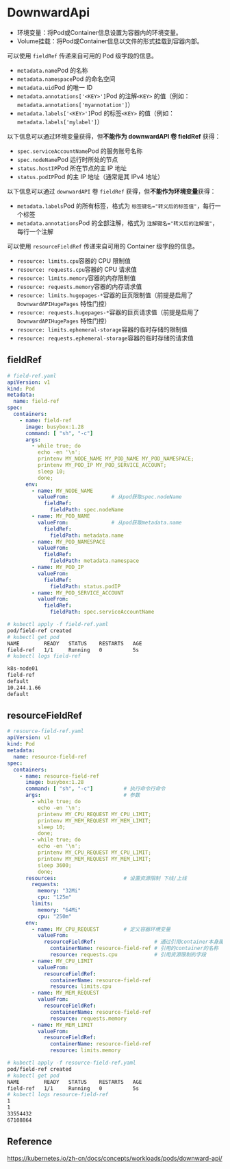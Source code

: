 # DownwardApi

- 环境变量：将Pod或Container信息设置为容器内的环境变量。
- Volume挂载：将Pod或Container信息以文件的形式挂载到容器内部。

可以使用 `fieldRef` 传递来自可用的 Pod 级字段的信息。

- `metadata.name`Pod 的名称
- `metadata.namespace`Pod 的命名空间
- `metadata.uid`Pod 的唯一 ID
- `metadata.annotations['<KEY>']`Pod 的注解`<KEY>` 的值（例如：`metadata.annotations['myannotation']`）
- `metadata.labels['<KEY>']`Pod 的标签`<KEY>` 的值（例如：`metadata.labels['mylabel']`）

以下信息可以通过环境变量获得，但**不能作为 downwardAPI 卷 fieldRef** 获得：

- `spec.serviceAccountName`Pod 的服务账号名称
- `spec.nodeName`Pod 运行时所处的节点
- `status.hostIP`Pod 所在节点的主 IP 地址
- `status.podIP`Pod 的主 IP 地址（通常是其 IPv4 地址）

以下信息可以通过 `downwardAPI` 卷 `fieldRef` 获得，但**不能作为环境变量**获得：

- `metadata.labels`Pod 的所有标签，格式为 `标签键名="转义后的标签值"`，每行一个标签
- `metadata.annotations`Pod 的全部注解，格式为 `注解键名="转义后的注解值"`，每行一个注解

可以使用 `resourceFieldRef` 传递来自可用的 Container 级字段的信息。

- `resource: limits.cpu`容器的 CPU 限制值
- `resource: requests.cpu`容器的 CPU 请求值
- `resource: limits.memory`容器的内存限制值
- `resource: requests.memory`容器的内存请求值
- `resource: limits.hugepages-*`容器的巨页限制值（前提是启用了 `DownwardAPIHugePages` 特性门控）
- `resource: requests.hugepages-*`容器的巨页请求值（前提是启用了 `DownwardAPIHugePages` 特性门控）
- `resource: limits.ephemeral-storage`容器的临时存储的限制值
- `resource: requests.ephemeral-storage`容器的临时存储的请求值

## fieldRef

```yaml
# field-ref.yaml
apiVersion: v1
kind: Pod
metadata:
  name: field-ref
spec:
  containers:
    - name: field-ref
      image: busybox:1.28
      command: [ "sh", "-c"]
      args:
        - while true; do
          echo -en '\n';
          printenv MY_NODE_NAME MY_POD_NAME MY_POD_NAMESPACE;
          printenv MY_POD_IP MY_POD_SERVICE_ACCOUNT;
          sleep 10;
          done;
      env:
        - name: MY_NODE_NAME
          valueFrom:              # 从pod获取spec.nodeName
            fieldRef:
              fieldPath: spec.nodeName
        - name: MY_POD_NAME
          valueFrom:              # 从pod获取metadata.name
            fieldRef:
              fieldPath: metadata.name
        - name: MY_POD_NAMESPACE
          valueFrom:
            fieldRef:
              fieldPath: metadata.namespace
        - name: MY_POD_IP
          valueFrom:
            fieldRef:
              fieldPath: status.podIP
        - name: MY_POD_SERVICE_ACCOUNT
          valueFrom:
            fieldRef:
              fieldPath: spec.serviceAccountName
```

```bash
# kubectl apply -f field-ref.yaml
pod/field-ref created
# kubectl get pod
NAME        READY   STATUS    RESTARTS   AGE
field-ref   1/1     Running   0          5s 
# kubectl logs field-ref

k8s-node01
field-ref
default
10.244.1.66
default
```

## resourceFieldRef

```yaml
# resource-field-ref.yaml
apiVersion: v1
kind: Pod
metadata:
  name: resource-field-ref
spec:
  containers:
    - name: resource-field-ref
      image: busybox:1.28
      command: [ "sh", "-c"]          # 执行命令行命令
      args:                           # 参数
        - while true; do
          echo -en '\n';
          printenv MY_CPU_REQUEST MY_CPU_LIMIT;
          printenv MY_MEM_REQUEST MY_MEM_LIMIT;
          sleep 10;
          done;
        - while true; do
          echo -en '\n';
          printenv MY_CPU_REQUEST MY_CPU_LIMIT;
          printenv MY_MEM_REQUEST MY_MEM_LIMIT;
          sleep 3600;
          done;
      resources:                      # 设置资源限制 下线/上线
        requests:
          memory: "32Mi"
          cpu: "125m"
        limits:
          memory: "64Mi"
          cpu: "250m"
      env:
        - name: MY_CPU_REQUEST        # 定义容器环境变量
          valueFrom:
            resourceFieldRef:                   # 通过引用container本身属性当做值
              containerName: resource-field-ref # 引用的container的名称
              resource: requests.cpu            # 引用资源限制的字段
        - name: MY_CPU_LIMIT
          valueFrom:
            resourceFieldRef:
              containerName: resource-field-ref
              resource: limits.cpu
        - name: MY_MEM_REQUEST
          valueFrom:
            resourceFieldRef:
              containerName: resource-field-ref
              resource: requests.memory
        - name: MY_MEM_LIMIT
          valueFrom:
            resourceFieldRef:
              containerName: resource-field-ref
              resource: limits.memory
```

```bash
# kubectl apply -f resource-field-ref.yaml
pod/field-ref created
# kubectl get pod
NAME        READY   STATUS    RESTARTS   AGE
field-ref   1/1     Running   0          5s 
# kubectl logs resource-field-ref
1
1
33554432
67108864
```



## Reference

https://kubernetes.io/zh-cn/docs/concepts/workloads/pods/downward-api/

